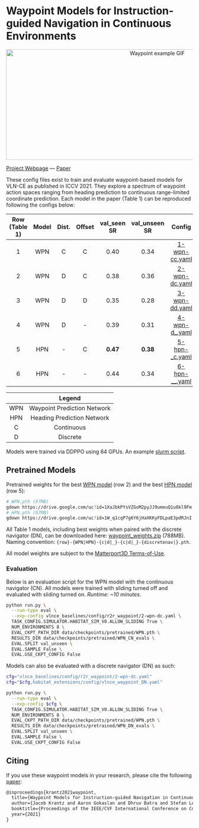 # Waypoint Models for Instruction-guided Navigation in Continuous Environments

<p align="center">
  <img width="800" height="299" src="/data/res/waypoint_example.gif" alt="Waypoint example GIF">
</p>

[Project Webpage](https://jacobkrantz.github.io/waypoint-vlnce/) — [Paper](https://arxiv.org/abs/2110.02207)

These config files exist to train and evaluate waypoint-based models for VLN-CE as published in ICCV 2021. They explore a spectrum of waypoint action spaces ranging from heading prediction to continuous range-limited coordinate prediction. Each model in the paper (Table 1) can be reproduced following the configs below:

| Row (Table 1) | Model | Dist. | Offset |   val_seen SR   |   val_unseen SR   |           Config           |
| :-----------: | :---: | :---: | :----: | :-------------: | :---------------: | :------------------------: |
|       1       |  WPN  |   C   |   C    |      0.40       |       0.34        | [1-wpn-cc.yaml](1-wpn-cc.yaml) |
|       2       |  WPN  |   D   |   C    |      0.38       |       0.36        | [2-wpn-dc.yaml](2-wpn-dc.yaml) |
|       3       |  WPN  |   D   |   D    |      0.35       |       0.28        | [3-wpn-dd.yaml](3-wpn-dd.yaml) |
|       4       |  WPN  |   D   |   -    |      0.39       |       0.31        | [4-wpn-d\_.yaml](4-wpn-d_.yaml) |
|       5       |  HPN  |   -   |   C    |    **0.47**     |     **0.38**      | [5-hpn-\_c.yaml](5-hpn-_c.yaml) |
|       6       |  HPN  |   -   |   -    |      0.44       |       0.34        | [6-hpn-\_\_.yaml](6-hpn-__.yaml) |

|     |            Legend           |
| :-: | :-------------------------: |
| WPN | Waypoint Prediction Network |
| HPN | Heading Prediction Network  |
|  C  | Continuous                  |
|  D  | Discrete                    |

Models were trained via DDPPO using 64 GPUs. An example [slurm script](/sbatch_scripts/waypoint_train.sh).

## Pretrained Models

Pretrained weights for the best [WPN model](https://drive.google.com/file/d/1XaJbkPYsVZGoM2pyJJ9umeuQ1u8kl9Fm/view?usp=sharing) (row 2) and the best [HPN model](https://drive.google.com/file/d/1W_q1cqP7g6Y6jHaXKKyFDLpaE3pdRJnI/view?usp=sharing) (row 5):

```bash
# WPN.pth (97MB)
gdown https://drive.google.com/uc?id=1XaJbkPYsVZGoM2pyJJ9umeuQ1u8kl9Fm
# HPN.pth (97MB)
gdown https://drive.google.com/uc?id=1W_q1cqP7g6Y6jHaXKKyFDLpaE3pdRJnI
```

All Table 1 models, including best weights when paired with the discrete navigator (DN), can be downloaded here: [waypoint_weights.zip](https://drive.google.com/file/d/1pU5pJ8mpFv_TuITMIQugC52Q1ls6EjqU/view?usp=sharing) (788MB). Naming convention: `{row}-{WPN|HPN}-{c|d|_}-{c|d|_}-{discretenav|}.pth`.

All model weights are subject to the [Matterport3D Terms-of-Use](http://kaldir.vc.in.tum.de/matterport/MP_TOS.pdf).

### Evaluation

Below is an evaluation script for the WPN model with the continuous navigator (CN). All models were trained with sliding turned off and evaluated with sliding turned on. *Runtime: ~10 minutes.*

```bash
python run.py \
  --run-type eval \
  --exp-config vlnce_baselines/config/r2r_waypoint/2-wpn-dc.yaml \
  TASK_CONFIG.SIMULATOR.HABITAT_SIM_V0.ALLOW_SLIDING True \
  NUM_ENVIRONMENTS 8 \
  EVAL_CKPT_PATH_DIR data/checkpoints/pretrained/WPN.pth \
  RESULTS_DIR data/checkpoints/pretrained/WPN_CN_evals \
  EVAL.SPLIT val_unseen \
  EVAL.SAMPLE False \
  EVAL.USE_CKPT_CONFIG False
```

Models can also be evaluated with a discrete navigator (DN) as such:

```bash
cfg="vlnce_baselines/config/r2r_waypoint/2-wpn-dc.yaml"
cfg="$cfg,habitat_extensions/config/vlnce_waypoint_DN.yaml"

python run.py \
  --run-type eval \
  --exp-config $cfg \
  TASK_CONFIG.SIMULATOR.HABITAT_SIM_V0.ALLOW_SLIDING True \
  NUM_ENVIRONMENTS 8 \
  EVAL_CKPT_PATH_DIR data/checkpoints/pretrained/WPN.pth \
  RESULTS_DIR data/checkpoints/pretrained/WPN_DN_evals \
  EVAL.SPLIT val_unseen \
  EVAL.SAMPLE False \
  EVAL.USE_CKPT_CONFIG False
```

## Citing

If you use these waypoint models in your research, please cite the following [paper](https://arxiv.org/abs/2110.02207):

```tex
@inproceedings{krantz2021waypoint,
  title={Waypoint Models for Instruction-guided Navigation in Continuous Environments},
  author={Jacob Krantz and Aaron Gokaslan and Dhruv Batra and Stefan Lee and Oleksandr Maksymets},
  booktitle={Proceedings of the IEEE/CVF International Conference on Computer Vision (ICCV)},
  year={2021}
}
```
